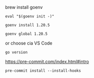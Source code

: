 

brew install goenv

```
eval "$(goenv init -)"
```

```
goenv install 1.20.5
```

```
goenv global 1.20.5
```

or choose cia VS Code

```
go version
```


https://pre-commit.com/index.html#intro

```
pre-commit install --install-hooks
```
